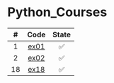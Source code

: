 # Python_Courses

| # | Code  | State |
|:-:|:-:|:-:|
|1|[ex01](https://github.com/lfteixeira996/Python_Courses/blob/master/Udemy/Section_07/P1/ex01.py)|:white_check_mark:|
|2|[ex02](https://github.com/lfteixeira996/Python_Courses/blob/master/Udemy/Section_07/P2/ex02.py)|:white_check_mark:|
|18|[ex18](https://github.com/lfteixeira996/Python_Courses/blob/master/Udemy/Section_07/P2/ex18.py)|:white_check_mark:|




